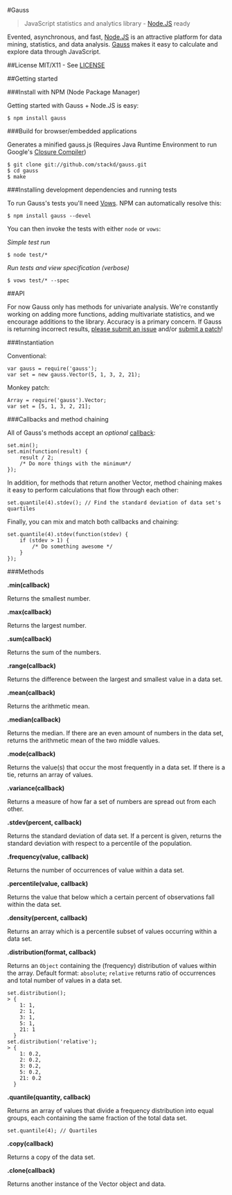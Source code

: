 #Gauss
> JavaScript statistics and analytics library - [Node.JS](http://nodejs.org/) ready

Evented, asynchronous, and fast, [Node.JS][1] is an attractive platform for data mining, statistics, and data analysis.
[Gauss](http://en.wikipedia.org/wiki/Carl_Friedrich_Gauss) makes it easy to calculate and explore data through JavaScript.

[1]: http://nodejs.org/

##License
MIT/X11 - See [LICENSE][2]

[2]: http://github.com/stackd/gauss/blob/master/LICENSE

##Getting started

###Install with NPM (Node Package Manager)

Getting started with Gauss + Node.JS is easy:

    $ npm install gauss

###Build for browser/embedded applications

Generates a minified gauss.js (Requires Java Runtime Environment to run Google's [Closure Compiler](http://code.google.com/closure/compiler/))

    $ git clone git://github.com/stackd/gauss.git
    $ cd gauss
    $ make

###Installing development dependencies and running tests

To run Gauss's tests you'll need [Vows](http://vowsjs.org/). NPM can automatically resolve this:

    $ npm install gauss --devel

You can then invoke the tests with either `node` or `vows`:

*Simple test run*

    $ node test/*

*Run tests and view specification (verbose)*

    $ vows test/* --spec
    
##API

For now Gauss only has methods for univariate analysis. We're constantly working on adding more functions, adding multivariate statistics, and we encourage additions to the library. Accuracy is a primary concern. If Gauss is returning incorrect results, [please submit an issue](https://github.com/stackd/gauss/issues) and/or [submit a patch](https://github.com/stackd/gauss#fork_box)!

###Instantiation

Conventional:

    var gauss = require('gauss');
    var set = new gauss.Vector(5, 1, 3, 2, 21);

Monkey patch:

    Array = require('gauss').Vector;
    var set = [5, 1, 3, 2, 21];

###Callbacks and method chaining

All of Gauss's methods accept an *optional* [callback][3]:

[3]: http://en.wikipedia.org/wiki/Callback_(computer_programming)

    set.min();
    set.min(function(result) {
        result / 2;
        /* Do more things with the minimum*/
    });

In addition, for methods that return another Vector, method chaining makes it easy to perform calculations that flow through each other:

    set.quantile(4).stdev(); // Find the standard deviation of data set's quartiles

Finally, you can mix and match both callbacks and chaining:

    set.quantile(4).stdev(function(stdev) {
        if (stdev > 1) {
            /* Do something awesome */
        }
    });

###Methods

**.min(callback)**

Returns the smallest number.

**.max(callback)**

Returns the largest number.

**.sum(callback)**

Returns the sum of the numbers.

**.range(callback)**

Returns the difference between the largest and smallest value in a data set.

**.mean(callback)**

Returns the arithmetic mean.

**.median(callback)**

Returns the median. If there are an even amount of numbers in the data set, returns the arithmetic mean of the two middle values.

**.mode(callback)**

Returns the value(s) that occur the most frequently in a data set. If there is a tie, returns an array of values.

**.variance(callback)**

Returns a measure of how far a set of numbers are spread out from each other.

**.stdev(percent, callback)**

Returns the standard deviation of data set. If a percent is given, returns the standard deviation with respect to a percentile of the population.

**.frequency(value, callback)**

Returns the number of occurrences of value within a data set.

**.percentile(value, callback)**

Returns the value that below which a certain percent of observations fall within the data set.

**.density(percent, callback)**

Returns an array which is a percentile subset of values occurring within a data set.

**.distribution(format, callback)**

Returns an `Object` containing the (frequency) distribution of values within the array. Default format: `absolute`; `relative` returns ratio of occurrences and total number of values in a data set. 

    set.distribution();
    > {
        1: 1,
        2: 1,
        3: 1,
        5: 1,
        21: 1
      }
    set.distribution('relative');
    > {
        1: 0.2,
        2: 0.2,
        3: 0.2,
        5: 0.2,
        21: 0.2
      }

**.quantile(quantity, callback)**

Returns an array of values that divide a frequency distribution into equal groups, each containing the same fraction of the total data set.

    set.quantile(4); // Quartiles

**.copy(callback)**

Returns a copy of the data set.

**.clone(callback)**

Returns another instance of the Vector object and data.
